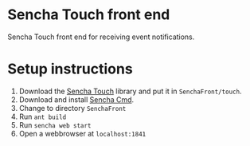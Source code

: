 # Sencha Touch front end
Sencha Touch front end for receiving event notifications.

# Setup instructions
1. Download the [Sencha Touch](http://www.sencha.com/legal/GPL/) library and put it in `SenchaFront/touch`.
2. Download and install [Sencha Cmd](http://www.sencha.com/products/sencha-cmd/download/).
3. Change to directory `SenchaFront`
4. Run `ant build`
5. Run `sencha web start`
6. Open a webbrowser at `localhost:1841`
